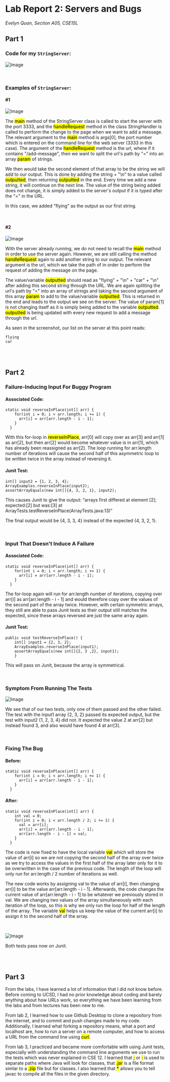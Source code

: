 # Lab Report 2: Servers and Bugs

*Evelyn Quan, Section A05, CSE15L*

## Part 1

### Code for my `StringServer`:

![Image](StringServer_Code.png)

<br/>

### Examples of `StringServer`:

#### **#1**

![Image](StringServer_Example_1.png)

The <mark>main</mark> method of the StringServer class is called to start the server with the port 3333, and the <mark>handleRequest</mark> method in the class StringHandler is called to perform the change to the page when we want to add a message. The relevant argument to the <mark>main</mark> method is args[0], the port number which is entered on the command line for the web server (3333 in this case). The argument of the <mark>handleRequest</mark> method is the url, where if it contains "/add-message", then we want to split the url's path by "=" into an array <mark>param</mark> of strings. 

We then would take the second element of that array to be the string we will add to our output. This is done by adding the string + "\n" to a value called <mark>outputted</mark>, then returning <mark>outputted</mark> in the end. Every time we add a new string, it will continue on the next line. The value of the string being added does not change, it is simply added to the server's output if it is typed after the "=" in the URL.

In this case, we added "flying" as the output as our first string.

<br/>

#### **#2**

![Image](StringServer_Example_2.png)

With the server already running, we do not need to recall the <mark>main</mark> method in order to use the server again. However, we are still calling the method <mark>handleRequest</mark> again to add another string to our output. The relevant argument is the url, which we take the path of in order to perform the request of adding the message on the page. 

The value/variable <mark>outputted</mark> should read as "flying" + "\n" + "car" + "\n" after adding this second string through the URL. We are again splitting the url's path by "=" into an array of strings and taking the second argument of this array <mark>param</mark> to add to the value/variable <mark>outputted</mark>. This is returned in the end and leads to the output we see on the server. The value of param[1] is not changing itself as it is simply being added to the variable <mark>outputted</mark>. <mark>outputted</mark> is being updated with every new request to add a message through the url.

As seen in the screenshot, our list on the server at this point reads:

```
flying
car
```

<br/>

<br/>

## Part 2

### Failure-Inducing Input For Buggy Program

#### **Associated Code:**

```
static void reverseInPlace(int[] arr) {
    for(int i = 0; i < arr.length; i += 1) {
      arr[i] = arr[arr.length - i - 1];
    }
  }
```

With this for-loop in <mark>reverseInPlace</mark>, arr[0] will copy over as arr[3] and arr[1] as arr[2], but then arr[2] would become whatever value is in arr[1], which has already been reassigned as arr[2]. The loop running for arr.length number of iterations will cause the second half of this asymmetric loop to be written twice in the array instead of reversing it.

#### **Junit Test:**

```
int[] input2 = {1, 2, 3, 4};
ArrayExamples.reverseInPlace(input2);
assertArrayEquals(new int[]{4, 3, 2, 1}, input2);
```

This causes Junit to give the output: “arrays first differed at element [2]; expected:[2] but was:[3] at ArrayTests.testReverseInPlace(ArrayTests.java:13)”

The final output would be {4, 3, 3, 4} instead of the expected {4, 3, 2, 1}.

<br/>

### Input That Doesn't Induce A Failure

#### **Associated Code:**

```
static void reverseInPlace(int[] arr) {
    for(int i = 0; i < arr.length; i += 1) {
      arr[i] = arr[arr.length - i - 1];
    }
  }
```

The for-loop again will run for arr.length number of iterations, copying over arr[i] as arr[arr.length - i - 1] and would therefore copy over the values of the second part of the array twice. However, with certain symmetric arrays, they still are able to pass Junit tests as their output still matches the expected, since these arrays reversed are just the same array again.

#### **Junit Test:**

```
public void testReverseInPlace() {
    int[] input1 = {2, 3, 2};
    ArrayExamples.reverseInPlace(input1);
    assertArrayEquals(new int[]{2, 3 ,2}, input1);
	}
```

This will pass on Junit, because the array is symmetrical.

<br/>

### Symptom From Running The Tests

![Image](ArrayTests_Symptom.png)

We see that of our two tests, only one of them passed and the other failed. The test with the input1 array {2, 3, 2} passed its expected output, but the test with input2 {1, 2, 3, 4} did not. It expected the value 2 at arr[2] but instead found 3, and also would have found 4 at arr[3].

<br/>

### Fixing The Bug

#### **Before:**

```
static void reverseInPlace(int[] arr) {
    for(int i = 0; i < arr.length; i += 1) {
      arr[i] = arr[arr.length - i - 1];
    }
  }
```

#### **After:**

```
static void reverseInPlace(int[] arr) {
    int val = 0;
    for(int i = 0; i < arr.length / 2; i += 1) {
      val = arr[i];
      arr[i] = arr[arr.length - i - 1];
      arr[arr.length - i - 1] = val;
    }
  }
```

The code is now fixed to have the local variable <mark>val</mark> which will store the value of arr[i] so we are not copying the second half of the array over twice as we try to access the values in the first half of the array later only for it to be overwritten in the case of the previous code. The length of the loop will only run for arr.length / 2 number of iterations as well.

The new code works by assigning val to the value of arr[i], then changing arr[i] to be the value arr[arr.length - i - 1]. Afterwards, the code changes the current value of arr[arr.length - i - 1] to be whatever we previously stored in val. We are changing two values of the array simultaneously with each iteration of the loop, so this is why we only run the loop for half of the length of the array. The variable <mark>val</mark> helps us keep the value of the current arr[i] to assign it to the second half of the array.

<br/>

![Image](ArrayTests_Fixed.png)

Both tests pass now on Junit.

<br/>

<br/>

## Part 3

From the labs, I have learned a lot of information that I did not know before. Before coming to UCSD, I had no prior knowledge about coding and barely anything about how URLs work, so everything we have been learning from the labs and from lectures has been new to me.

From lab 2, I learned how to use Github Desktop to clone a repository from the internet, and to commit and push changes made to my code. Additionally, I learned what forking a repository means, what a port and localhost are, how to run a server on a remote computer, and how to access a URL from the command line using <mark>curl</mark>.

From lab 3, I practiced and became more comfortable with using Junit tests, especially with understanding the command line arguments we use to run the tests which was never explained in CSE 12. I learned that <mark>;</mark> or <mark>:</mark> is used to separate paths where Java will look for classes, that <mark>.jar</mark> is a file format simlar to a <mark>.zip</mark> file but for classes. I also learned that <mark>*</mark> allows you to tell javac to compile all the files in the given directory.

<br/>

<br/>
